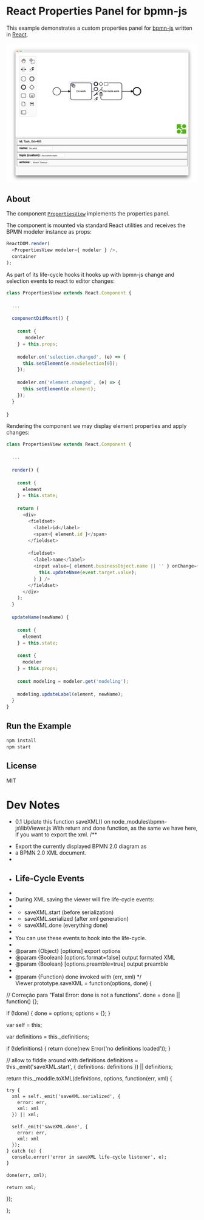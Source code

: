 # React Properties Panel for bpmn-js

This example demonstrates a custom properties panel for [bpmn-js](https://github.com/bpmn-io/bpmn-js) written in [React](https://reactjs.org/).

![Demo Screenshot](./resources/screenshot.png)

## About

The component [`PropertiesView`](https://github.com/bpmn-io/bpmn-js-example-react-properties-panel/blob/master/app/properties-panel/PropertiesView.js) implements the properties panel. 

The component is mounted via standard React utilities and receives the BPMN modeler instance as props:

```js
ReactDOM.render(
  <PropertiesView modeler={ modeler } />,
  container
);
```

As part of its life-cycle hooks it hooks up with bpmn-js change and selection events to react to editor changes:

```js
class PropertiesView extends React.Component {

  ...
  
  componentDidMount() {
  
    const {
       modeler
    } = this.props;
    
    modeler.on('selection.changed', (e) => {
      this.setElement(e.newSelection[0]);
    });

    modeler.on('element.changed', (e) => {
      this.setElement(e.element);
    });
  }

}
```

Rendering the component we may display element properties and apply changes:

```js
class PropertiesView extends React.Component {
  
  ...
  
  render() {
  
    const {
      element
    } = this.state;
    
    return (
      <div>
        <fieldset>
          <label>id</label>
          <span>{ element.id }</span>
        </fieldset>

        <fieldset>
          <label>name</label>
          <input value={ element.businessObject.name || '' } onChange={ (event) => {
            this.updateName(event.target.value);
          } } />
        </fieldset>
      </div>
    );
  }
  
  updateName(newName) {
  
    const {
      element
    } = this.state;
    
    const { 
      modeler
    } = this.props;
    
    const modeling = modeler.get('modeling');
    
    modeling.updateLabel(element, newName);
  }
}
```


## Run the Example

```sh
npm install
npm start
```


## License

MIT


# Dev Notes

- 0.1
Update this function saveXML() on node_modules\bpmn-js\lib\Viewer.js
With return and done function, as the same we have here, if you want to export the xml.
/**
 * Export the currently displayed BPMN 2.0 diagram as
 * a BPMN 2.0 XML document.
 *
 * ## Life-Cycle Events
 *
 * During XML saving the viewer will fire life-cycle events:
 *
 *   * saveXML.start (before serialization)
 *   * saveXML.serialized (after xml generation)
 *   * saveXML.done (everything done)
 *
 * You can use these events to hook into the life-cycle.
 *
 * @param {Object} [options] export options
 * @param {Boolean} [options.format=false] output formated XML
 * @param {Boolean} [options.preamble=true] output preamble
 *
 * @param {Function} done invoked with (err, xml)
 */
Viewer.prototype.saveXML = function(options, done) {

  // Correção para "Fatal Error: done is not a functions".
  done = done || function() {};

  if (!done) {
    done = options;
    options = {};
  }

  var self = this;

  var definitions = this._definitions;

  if (!definitions) {
    return done(new Error('no definitions loaded'));
  }

  // allow to fiddle around with definitions
  definitions = this._emit('saveXML.start', {
    definitions: definitions
  }) || definitions;

  return this._moddle.toXML(definitions, options, function(err, xml) {

    try {
      xml = self._emit('saveXML.serialized', {
        error: err,
        xml: xml
      }) || xml;

      self._emit('saveXML.done', {
        error: err,
        xml: xml
      });
    } catch (e) {
      console.error('error in saveXML life-cycle listener', e);
    }

    done(err, xml);

    return xml;
  });

};